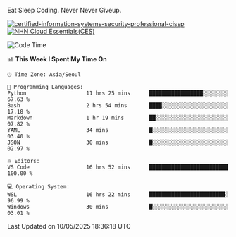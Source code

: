Eat Sleep Coding.
Never Never Giveup.

[![certified-information-systems-security-professional-cissp](https://github.com/user-attachments/assets/d259884f-7f9a-4d80-a663-6968ead7464a)](https://www.credly.com/badges/f394a010-85a0-450b-9136-8043af01d71c/public_url)
[![NHN Cloud Essentials(CES)](https://github.com/user-attachments/assets/f405dcae-c923-424d-927f-e993bac10fa9)](https://www.nhncloud.com/kr/edu/certification/search)


<!--START_SECTION:waka-->
![Code Time](http://img.shields.io/badge/Code%20Time-4%2C163%20hrs%2013%20mins-blue)

📊 **This Week I Spent My Time On** 

```text
🕑︎ Time Zone: Asia/Seoul

💬 Programming Languages: 
Python                   11 hrs 25 mins      █████████████████░░░░░░░░   67.63 % 
Bash                     2 hrs 54 mins       ████░░░░░░░░░░░░░░░░░░░░░   17.18 % 
Markdown                 1 hr 19 mins        ██░░░░░░░░░░░░░░░░░░░░░░░   07.82 % 
YAML                     34 mins             █░░░░░░░░░░░░░░░░░░░░░░░░   03.40 % 
JSON                     30 mins             █░░░░░░░░░░░░░░░░░░░░░░░░   02.97 % 

🔥 Editors: 
VS Code                  16 hrs 52 mins      █████████████████████████   100.00 % 

💻 Operating System: 
WSL                      16 hrs 22 mins      ████████████████████████░   96.99 % 
Windows                  30 mins             █░░░░░░░░░░░░░░░░░░░░░░░░   03.01 % 
```


 Last Updated on 10/05/2025 18:36:18 UTC
<!--END_SECTION:waka-->
